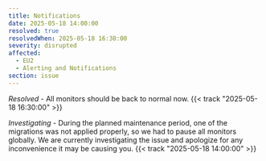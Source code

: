 ```yaml
---
title: Notifications
date: 2025-05-18 14:00:00
resolved: true
resolvedWhen: 2025-05-18 16:30:00
severity: disrupted
affected:
  - EU2
  - Alerting and Notifications
section: issue
---
```


_Resolved_ -
All monitors should be back to normal now. {{< track "2025-05-18 16:30:00" >}}

_Investigating_ - During the planned maintenance period, one of the migrations was not applied properly, so we had to pause all monitors globally. We are currently investigating the issue and apologize for any inconvenience it may be causing you. {{< track "2025-05-18 14:00:00" >}}

